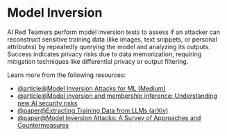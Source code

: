 # Model Inversion

AI Red Teamers perform model inversion tests to assess if an attacker can reconstruct sensitive training data (like images, text snippets, or personal attributes) by repeatedly querying the model and analyzing its outputs. Success indicates privacy risks due to data memorization, requiring mitigation techniques like differential privacy or output filtering.

Learn more from the following resources:

- [@article@Model Inversion Attacks for ML (Medium)](https://medium.com/@ODSC/model-inversion-attacks-for-machine-learning-ff407a1b10d1)
- [@article@Model inversion and membership inference: Understanding new AI security risks](https://www.hoganlovells.com/en/publications/model-inversion-and-membership-inference-understanding-new-ai-security-risks-and-mitigating-vulnerabilities)
- [@paper@Extracting Training Data from LLMs (arXiv)](https://arxiv.org/abs/2012.07805)
- [@paper@Model Inversion Attacks: A Survey of Approaches and Countermeasures](https://arxiv.org/html/2411.10023v1)
